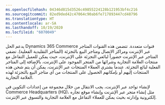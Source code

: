 ```yaml
---
ms.openlocfilehash: 04346d815d3526c49855224128b121953bf4c216
ms.sourcegitcommit: 82ed9ded42c47064c90ab6fe717893447cd48796
ms.translationtype: HT
ms.contentlocale: ar-SA
ms.lasthandoff: 10/19/2020
ms.locfileid: "6070049"
---
```

يدعم الحل Dynamics 365 Commerce قنوات متعددة. تتضمن هذه القنوات المتاجر عبر الإنترنت ومراكز الاتصال ومتاجر البيع بالتجزئة (المتاجر التقليدية الفعلية). تضفي المتاجر عبر الإنترنت حضوراً لبائعي التجزئة على الإنترنت، حيث يمكن للعميل التفاعل مع منتجات العلامة التجارية وشرائها من المتجر الموجود على الإنترنت، بالإضافة إلى المتاجر الفعلية لبائع التجزئة. عندما يشتري العملاء المنتجات عبر الإنترنت، يمكن أن يتم شحن هذه المنتجات إليهم أو بإمكانهم الحصول على المنتجات من أي متاجر البيع بالتجزئة لهذه العلامة التجارية.

لإنشاء تواجد عبر الإنترنت، يجب الانتقال من خلال مجموعة من إعدادات التكوين في Commerce Headquarters (‏HQ)، مثل إنشاء متجر عبر الإنترنت وإنشاء موقع تجاره إلكترونية وإدارته بحيث يمكن للعملاء التفاعل مع العلامة التجارية والتسوق عبر الإنترنت. 

